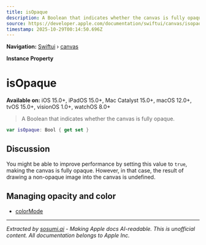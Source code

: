 ```yaml
---
title: isOpaque
description: A Boolean that indicates whether the canvas is fully opaque.
source: https://developer.apple.com/documentation/swiftui/canvas/isopaque
timestamp: 2025-10-29T00:14:50.696Z
---
```


**Navigation:** [Swiftui](/documentation/swiftui) › [canvas](/documentation/swiftui/canvas)

**Instance Property**

# isOpaque

**Available on:** iOS 15.0+, iPadOS 15.0+, Mac Catalyst 15.0+, macOS 12.0+, tvOS 15.0+, visionOS 1.0+, watchOS 8.0+

> A Boolean that indicates whether the canvas is fully opaque.

```swift
var isOpaque: Bool { get set }
```

## Discussion

You might be able to improve performance by setting this value to `true`, making the canvas is fully opaque. However, in that case, the result of drawing a non-opaque image into the canvas is undefined.

## Managing opacity and color

- [colorMode](/documentation/swiftui/canvas/colormode)

---

*Extracted by [sosumi.ai](https://sosumi.ai) - Making Apple docs AI-readable.*
*This is unofficial content. All documentation belongs to Apple Inc.*
